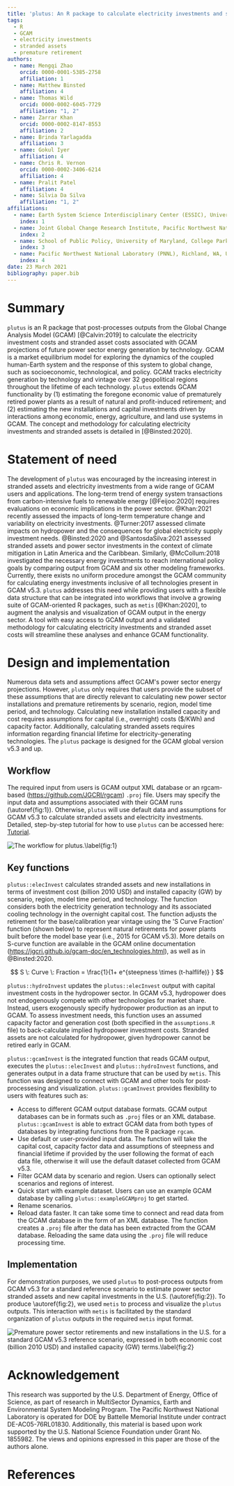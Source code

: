 ```yaml
---
title: 'plutus: An R package to calculate electricity investments and stranded assets from the Global Change Analysis Model (GCAM)'
tags:
  - R
  - GCAM
  - electricity investments
  - stranded assets
  - premature retirement
authors:
  - name: Mengqi Zhao
    orcid: 0000-0001-5385-2758
    affiliation: 1
  - name: Matthew Binsted
    affiliation: 4
  - name: Thomas Wild
    orcid: 0000-0002-6045-7729
    affiliation: "1, 2"
  - name: Zarrar Khan
    orcid: 0000-0002-8147-8553
    affiliation: 2
  - name: Brinda Yarlagadda
    affiliation: 3
  - name: Gokul Iyer
    affiliation: 4
  - name: Chris R. Vernon
    orcid: 0000-0002-3406-6214
    affiliation: 4
  - name: Pralit Patel
    affiliation: 4
  - name: Silvia Da Silva
    affiliation: "1, 2"
affiliations:
  - name: Earth System Science Interdisciplinary Center (ESSIC), University of Maryland, College Park, MD, USA
    index: 1
  - name: Joint Global Change Research Institute, Pacific Northwest National Laboratory (PNNL), College Park, MD, USA
    index: 2
  - name: School of Public Policy, University of Maryland, College Park, MD, USA
    index: 3
  - name: Pacific Northwest National Laboratory (PNNL), Richland, WA, USA
    index: 4
date: 23 March 2021
bibliography: paper.bib
---
```


# Summary
`plutus` is an R package that post-processes outputs from the Global Change Analysis Model (GCAM) [@Calvin:2019] to calculate the electricity investment costs and stranded asset costs associated with GCAM projections of future power sector energy generation by technology. GCAM is a market equilibrium model for exploring the dynamics of the coupled human-Earth system and the response of this system to global change, such as socioeconomic, technological, and policy. GCAM tracks electricity generation by technology and vintage over 32 geopolitical regions throughout the lifetime of each technology. `plutus` extends GCAM functionality by (1) estimating the foregone economic value of prematurely retired power plants as a result of natural and profit-induced retirement; and (2) estimating the new installations and capital investments driven by interactions among economic, energy, agriculture, and land use systems in GCAM. The concept and methodology for calculating electricity investments and stranded assets is detailed in [@Binsted:2020].


# Statement of need
The development of `plutus` was encouraged by the increasing interest in stranded assets and electricity investments from a wide range of GCAM users and applications. The long-term trend of energy system transactions from carbon-intensive fuels to renewable energy [@Feijoo:2020] requires evaluations on economic implications in the power sector.  @Khan:2021 recently assessed the impacts of long-term temperature change and variability on electricity investments. @Turner:2017 assessed climate impacts on hydropower and the consequences for global electricity supply investment needs. @Binsted:2020 and @SantosdaSilva:2021 assessed stranded assets and power sector investments in the context of climate mitigation in Latin America and the Caribbean. Similarly, @McCollum:2018 investigated the necessary energy investments to reach international policy goals by comparing output from GCAM and six other modeling frameworks.  Currently, there exists no uniform procedure amongst the GCAM community for calculating energy investments inclusive of all technologies present in GCAM v5.3. `plutus` addresses this need while providing users with a flexible data structure that can be integrated into workflows that involve a growing suite of GCAM-oriented R packages, such as `metis` [@Khan:2020], to augment the analysis and visualization of GCAM output in the energy sector. A tool with easy access to GCAM output and a validated methodology for calculating electricity investments and stranded asset costs will streamline these analyses and enhance GCAM functionality.

# Design and implementation
Numerous data sets and assumptions affect GCAM's power sector energy projections. However, `plutus` only requires that users provide the subset of these assumptions that are directly relevant to calculating new power sector installations and premature retirements by scenario, region, model time period, and technology. Calculating new installation installed capacity and cost requires assumptions for capital (i.e., overnight) costs ($/KWh) and capacity factor. Additionally, calculating stranded assets requires information regarding financial lifetime for electricity-generating technologies. The `plutus` package is designed for the GCAM global version v5.3 and up.

## Workflow
The required input from users is GCAM output XML database or an rgcam-based (https://github.com/JGCRI/rgcam) `.proj` file. Users may specify the input data and assumptions associated with their GCAM runs (\autoref{fig:1}). Otherwise, `plutus` will use default data and assumptions for GCAM v5.3 to calculate stranded assets and electricity investments. Detailed, step-by-step tutorial for how to use `plutus` can be accessed here: [Tutorial](https://jgcri.github.io/plutus/articles/gcamInvest.html).

![The workflow for plutus.\label{fig:1}](Figure1.png)

## Key functions
`plutus::elecInvest` calculates stranded assets and new installations in terms of investment cost (billion 2010 USD) and installed capacity (GW) by scenario, region, model time period, and technology. The function considers both the electricity generation technology and its associated cooling technology in the overnight capital cost. The function adjusts the retirement for the base/calibration year vintage using the 'S Curve Fraction' function (shown below) to represent natural retirements for power plants built before the model base year (i.e., 2015 for GCAM v5.3). More details on S-curve function are available in the GCAM online documentation (https://jgcri.github.io/gcam-doc/en_technologies.html), as well as in @Binsted:2020.

$$ S \: Curve \: Fraction =  \frac{1}{1+ e^{steepness \times (t-halflife)} } $$

`plutus::hydroInvest` updates the `plutus::elecInvest` output with capital investment costs in the hydropower sector. In GCAM v5.3, hydropower does not endogenously compete with other technologies for market share. Instead, users exogenously specify hydropower production as an input to GCAM. To assess investment needs, this function uses an assumed capacity factor and generation cost (both specified in the `assumptions.R` file) to back-calculate implied hydropower investment costs. Stranded assets are not calculated for hydropower, given hydropower cannot be retired early in GCAM.

`plutus::gcamInvest` is the integrated function that reads GCAM output, executes the `plutus::elecInvest` and `plutus::hydroInvest` functions, and generates output in a data frame structure that can be used by `metis`. This function was designed to connect with GCAM and other tools for post-processesing and visualization. `plutus::gcamInvest` provides flexibility to users with features such as:

- Access to different GCAM output database formats. GCAM output databases can be in formats such as `.proj` files or an XML database. `plutus::gcamInvest` is able to extract GCAM data from both types of databases by integrating functions from the R package `rgcam`.
- Use default or user-provided input data. The function will take the capital cost, capacity factor data and assumptions of steepness and financial lifetime if provided by the user following the format of each data file, otherwise it will use the default dataset collected from GCAM v5.3.
- Filter GCAM data by scenario and region. Users can optionally select scenarios and regions of interest.
- Quick start with example dataset. Users can use an example GCAM database by calling `plutus::exampleGCAMproj` to get started.
- Rename scenarios.
- Reload data faster. It can take some time to connect and read data from the GCAM database in the form of an XML database. The function creates a `.proj` file after the data has been extracted from the GCAM database. Reloading the same data using the `.proj` file will reduce processing time.

## Implementation
For demonstration purposes, we used `plutus` to post-process outputs from GCAM v5.3 for a standard reference scenario to estimate power sector stranded assets and new capital investments in the U.S. (\autoref{fig:2}). To produce \autoref{fig:2}, we used `metis` to process and visualize the `plutus` outputs. This interaction with `metis` is facilitated by the standard organization of `plutus` outputs in the required `metis` input format.

![Premature power sector retirements and new installations in the U.S. for a standard GCAM v5.3 reference scenario, expressed in both economic cost (billion 2010 USD) and installed capacity (GW) terms.\label{fig:2}](Figure2.png)


# Acknowledgement

This research was supported by the U.S. Department of Energy, Office of Science, as part of research in MultiSector Dynamics, Earth and Environmental System Modeling Program. The Pacific Northwest National Laboratory is operated for DOE by Battelle Memorial Institute under contract DE-AC05-76RL01830. Additionally, this material is based upon work supported by the U.S. National Science Foundation under Grant No. 1855982. The views and opinions expressed in this paper are those of the authors alone.


# References

